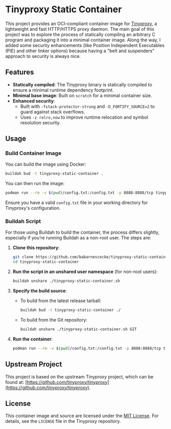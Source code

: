 # Tinyproxy Static Container

This project provides an OCI-compliant container image for [Tinyproxy](https://github.com/tinyproxy/tinyproxy), a lightweight and fast HTTP/HTTPS proxy daemon. The main goal of this project was to explore the process of statically compiling an arbitrary C program and packaging it into a minimal container image. Along the way, I added some security enhancements (like Position Independent Executables (PIE) and other linker options) because having a "belt and suspenders" approach to security is always nice.

## Features

- **Statically compiled**: The Tinyproxy binary is statically compiled to ensure a minimal runtime dependency footprint.
- **Minimal base image**: Built on `scratch` for a minimal container size.
- **Enhanced security**:
  - Built with `-fstack-protector-strong` and `-D_FORTIFY_SOURCE=2` to guard against stack overflows.
  - Uses `-z relro,now` to improve runtime relocation and symbol resolution security.

## Usage

### Build Container Image

You can build the image using Docker:

```bash
buildah bud -t tinyproxy-static-container .
```

You can then run the image:

```bash
podman run --rm -v $(pwd)/config.txt:/config.txt -p 8888:8888/tcp tinyproxy-static-container
```

Ensure you have a valid `config.txt` file in your working directory for Tinyproxy's configuration.

### Buildah Script

For those using Buildah to build the container, the process differs slightly, especially if you’re running Buildah as a non-root user. The steps are:

1. **Clone this repository**:
   ```bash
   git clone https://github.com/babarnescocke/tinyproxy-static-container.git
   cd tinyproxy-static-container
   ```

2. **Run the script in an unshared user namespace** (for non-root users):
   ```bash
   buildah unshare ./tinyproxy-static-container.sh
   ```

3. **Specify the build source**:
   - To build from the latest release tarball:
     ```bash
     buildah bud -t tinyproxy-static-container ./
     ```
   - To build from the Git repository:
     ```bash
     buildah unshare ./tinyproxy-static-container.sh GIT
     ```

4. **Run the container**:
   ```bash
   podman run --rm -v $(pwd)/config.txt:/config.txt -p 8888:8888/tcp tinyproxy-static-container
   ```

## Upstream Project

This project is based on the upstream Tinyproxy project, which can be found at: [https://github.com/tinyproxy/tinyproxy](https://github.com/tinyproxy/tinyproxy).

## License

This container image and source are licensed under the [MIT License](https://opensource.org/licenses/MIT). For details, see the `LICENSE` file in the Tinyproxy repository.

